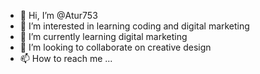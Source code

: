 - 👋 Hi, I’m @Atur753
- 👀 I’m interested in learning coding and digital marketing
- 🌱 I’m currently learning digital marketing
- 💞️ I’m looking to collaborate on creative design
- 📫 How to reach me ...

<!---
Atur753/Atur753 is a ✨ special ✨ repository because its `README.md` (this file) appears on your GitHub profile.
You can click the Preview link to take a look at your changes.
--->
